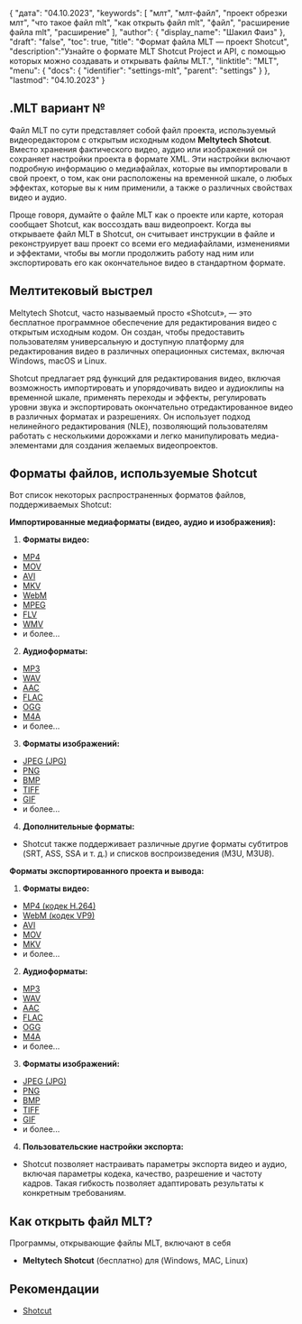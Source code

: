 {
"дата": "04.10.2023",
  "keywords": [
"млт",
"млт-файл",
"проект обрезки млт",
"что такое файл mlt",
"как открыть файл mlt",
"файл",
"расширение файла mlt",
"расширение"
],
  "author": {
"display_name": "Шакил Фаиз"
},
"draft": "false",
"toc": true,
"title": "Формат файла MLT — проект Shotcut",
  "description":"Узнайте о формате MLT Shotcut Project и API, с помощью которых можно создавать и открывать файлы MLT.",
"linktitle": "MLT",
  "menu": {
    "docs": {
      "identifier": "settings-mlt",
"parent": "settings"
}
},
"lastmod": "04.10.2023"
}

## .MLT вариант №

Файл MLT по сути представляет собой файл проекта, используемый видеоредактором с открытым исходным кодом **Meltytech Shotcut**. Вместо хранения фактического видео, аудио или изображений он сохраняет настройки проекта в формате XML. Эти настройки включают подробную информацию о медиафайлах, которые вы импортировали в свой проект, о том, как они расположены на временной шкале, о любых эффектах, которые вы к ним применили, а также о различных свойствах видео и аудио.

Проще говоря, думайте о файле MLT как о проекте или карте, которая сообщает Shotcut, как воссоздать ваш видеопроект. Когда вы открываете файл MLT в Shotcut, он считывает инструкции в файле и реконструирует ваш проект со всеми его медиафайлами, изменениями и эффектами, чтобы вы могли продолжить работу над ним или экспортировать его как окончательное видео в стандартном формате.

## Мелтитековый выстрел

Meltytech Shotcut, часто называемый просто «Shotcut», — это бесплатное программное обеспечение для редактирования видео с открытым исходным кодом. Он создан, чтобы предоставить пользователям универсальную и доступную платформу для редактирования видео в различных операционных системах, включая Windows, macOS и Linux.

Shotcut предлагает ряд функций для редактирования видео, включая возможность импортировать и упорядочивать видео и аудиоклипы на временной шкале, применять переходы и эффекты, регулировать уровни звука и экспортировать окончательно отредактированное видео в различных форматах и разрешениях. Он использует подход нелинейного редактирования (NLE), позволяющий пользователям работать с несколькими дорожками и легко манипулировать медиа-элементами для создания желаемых видеопроектов.

## Форматы файлов, используемые Shotcut

Вот список некоторых распространенных форматов файлов, поддерживаемых Shotcut:

**Импортированные медиаформаты (видео, аудио и изображения):**

1. **Форматы видео:**
    








- [MP4](/ru/видео/mp4/)
- [MOV](/ru/video/mov/)
- [AVI](/ru/video/avi/)
- [MKV](/ru/видео/mkv/)
- [WebM](/ru/video/webm/)
- [MPEG](/ru/видео/mpeg/)
- [FLV](/ru/video/flv/)
- [WMV](/ru/видео/wmv/)
- и более...
2. **Аудиоформаты:**
    








- [MP3](/ru/аудио/mp3/)
- [WAV](/ru/аудио/wav/)
- [AAC](/ru/audio/aac/)
- [FLAC](/ru/audio/flac/)
- [OGG](/ru/audio/ogg/)
- [M4A](/ru/audio/m4a/)
- и более...
3. **Форматы изображений:**
    








- [JPEG (JPG)](/ru/image/jpeg/)
- [PNG](/ru/изображение/png/)
- [BMP](/ru/изображение/bmp/)
- [TIFF](/ru/изображение/tiff/)
- [GIF](/ru/изображение/gif/)
- и более...
4. **Дополнительные форматы:**
    








- Shotcut также поддерживает различные другие форматы субтитров (SRT, ASS, SSA и т. д.) и списков воспроизведения (M3U, M3U8).

**Форматы экспортированного проекта и вывода:**

1. **Форматы видео:**
    








- [MP4 (кодек H.264)](/ru/video/mp4/)
- [WebM (кодек VP9)](/ru/video/webm/)
- [AVI](/ru/video/avi/)
- [MOV](/ru/video/mov/)
- [MKV](/ru/видео/mkv/)
- и более...
2. **Аудиоформаты:**
    








- [MP3](/ru/аудио/mp3/)
- [WAV](/ru/аудио/wav/)
- [AAC](/ru/audio/aac/)
- [FLAC](/ru/audio/flac/)
- [OGG](/ru/audio/ogg/)
- [M4A](/ru/audio/m4a/)
- и более...
3. **Форматы изображений:**
    








- [JPEG (JPG)](/ru/image/jpeg/)
- [PNG](/ru/изображение/png/)
- [BMP](/ru/изображение/bmp/)
- [TIFF](/ru/изображение/tiff/)
- [GIF](/ru/изображение/gif/)
- и более...
4. **Пользовательские настройки экспорта:**
    








- Shotcut позволяет настраивать параметры экспорта видео и аудио, включая параметры кодека, качество, разрешение и частоту кадров. Такая гибкость позволяет адаптировать результаты к конкретным требованиям.

## Как открыть файл MLT?

Программы, открывающие файлы MLT, включают в себя

- **Meltytech Shotcut** (бесплатно) для (Windows, MAC, Linux)

## Рекомендации
* [Shotcut](https://en.wikipedia.org/wiki/Shotcut)
